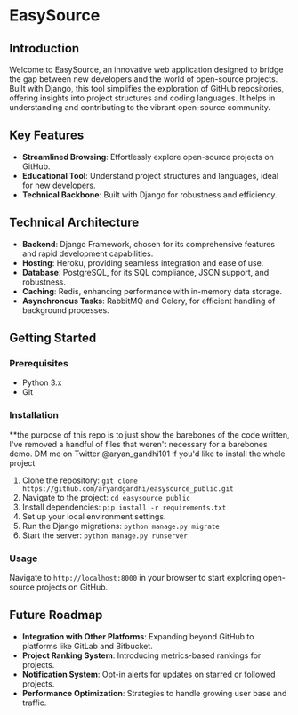 # EasySource

## Introduction

Welcome to EasySource, an innovative web application designed to bridge the gap between new developers and the world of open-source projects. Built with Django, this tool simplifies the exploration of GitHub repositories, offering insights into project structures and coding languages. It helps in understanding and contributing to the vibrant open-source community.

## Key Features

- **Streamlined Browsing**: Effortlessly explore open-source projects on GitHub.
- **Educational Tool**: Understand project structures and languages, ideal for new developers.
- **Technical Backbone**: Built with Django for robustness and efficiency.

## Technical Architecture

- **Backend**: Django Framework, chosen for its comprehensive features and rapid development capabilities.
- **Hosting**: Heroku, providing seamless integration and ease of use.
- **Database**: PostgreSQL, for its SQL compliance, JSON support, and robustness.
- **Caching**: Redis, enhancing performance with in-memory data storage.
- **Asynchronous Tasks**: RabbitMQ and Celery, for efficient handling of background processes.

## Getting Started

### Prerequisites

- Python 3.x
- Git

### Installation

**the purpose of this repo is to just show the barebones of the code written, I've removed a handful of files that weren't necessary for a barebones demo. DM me on Twitter @aryan_gandhi101 if you'd like to install the whole project

1. Clone the repository: `git clone https://github.com/aryandgandhi/easysource_public.git`
2. Navigate to the project: `cd easysource_public`
3. Install dependencies: `pip install -r requirements.txt`
4. Set up your local environment settings.
5. Run the Django migrations: `python manage.py migrate`
6. Start the server: `python manage.py runserver`
   

### Usage

Navigate to `http://localhost:8000` in your browser to start exploring open-source projects on GitHub.

## Future Roadmap

- **Integration with Other Platforms**: Expanding beyond GitHub to platforms like GitLab and Bitbucket.
- **Project Ranking System**: Introducing metrics-based rankings for projects.
- **Notification System**: Opt-in alerts for updates on starred or followed projects.
- **Performance Optimization**: Strategies to handle growing user base and traffic.

